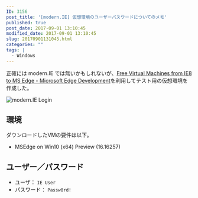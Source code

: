 ```yaml
---
ID: 3156
post_title: '[modern.IE] 仮想環境のユーザーパスワードについてのメモ'
published: true
post_date: 2017-09-01 13:10:45
modified_date: 2017-09-01 13:10:45
slug: 20170901131045.html
categories: ""
tags: |
  - Windows
---
```

正確には modern.IE では無いかもしれないが、[Free Virtual Machines from IE8 to MS Edge - Microsoft Edge Development](https://developer.microsoft.com/en-us/microsoft-edge/tools/vms/)を利用してテスト用の仮想環境を作成した。

![modern.IE Login](https://i.imgur.com/UH41tmkl.png)

## 環境

ダウンロードしたVMの要件は以下。

* MSEdge on Win10 (x64) Preview (16.16257)


## ユーザー／パスワード

* ユーザ： `IE User`
* パスワード： `Passw0rd!`